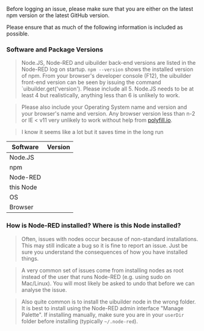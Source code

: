 Before logging an issue, please make sure that you are either on the latest npm version or the latest GitHub version.

Please ensure that as much of the following information is included as possible.

### Software and Package Versions

> Node.JS, Node-RED and uibuilder back-end versions are listed in the Node-RED log on startup.
  `npm --version` shows the installed version of npm.
  From your browser's developer console (F12), the uibuilder front-end
  version can be seen by issuing the command `uibuilder.get('version').
  Please include all 5. Node.JS needs to be at least 4 but realistically, anything less than 6 is unlikely to work.

> Please also include your Operating System name and version and your browser's name and version. Any browser version less than n-2 or IE < v11 very unlikely to work without help from [polyfill.io](https://polyfill.io).

> I know it seems like a lot but it saves time in the long run

Software  | Version
--------- | -------
Node.JS   |
npm       |
Node-RED  |
this Node |
OS        |
Browser   |


### How is Node-RED installed? Where is this Node installed?

> Often, issues with nodes occur because of non-standard installations.
  This may still indicate a bug so it is fine to report an issue. Just be sure you understand the consequences of how you have installed things.

> A very common set of issues come from installing nodes as root instead of the user that runs Node-RED (e.g. using sudo on Mac/Linux). You will most likely be asked to undo that before we can analyse the issue.

> Also quite common is to install the uibuilder node in the wrong folder. It is best to install using the Node-RED admin interface "Manage Palette". If installing manually, make sure you are in your `userDir` folder before installing (typically `~/.node-red`).
